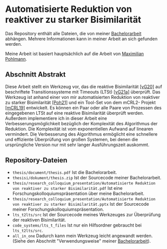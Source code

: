 # Automatisierte Reduktion von reaktiver zu starker Bisimilarität

Das Repository enthält alle Dateien, die von meiner [Bachelorarbeit](https://github.com/Mieneas/Automatisierte-Reduktion-von-reaktiver-zu-starker-Bisimilaritaet/blob/main/thesis/thesis.pdf) abhängen.
Mehrere Informationen kann in meiner Arbeit an sich gefunden werden.

Meine Arbeit ist basiert hauptsächlich auf die Arbeit von [Maximilian Pohlmann](https://maxpohlmann.github.io/Reducing-Reactive-to-Strong-Bisimilarity/thesis.pdf).

## Abschnitt Abstrakt

Diese Arbeit stellt ein Werkzeug vor, das die reaktive Bisimilarität [[vG20]](https://arxiv.org/abs/2008.11499) auf
beschriftete Transitionssysteme mit Timeouts (LTSt) [[vG21a]](https://doi.org/10.23638/LMCS-17(2:11)2021) überprüft.
Das Werkzeug ist anhand einer von mir automatisierten Reduktion von reaktiver zu starker Bisimilarität [[Poh21]](https://maxpohlmann.github.io/Reducing-Reactive-to-Strong-Bisimilarity/thesis.pdf) und ein Tool-Set von dem mCRL2-
Projekt [[mCRL19]](https://link.springer.com/book/10.1007/978-3-030-17465-1) entwickelt. Es können ein Paar oder alle Paare von Prozessen des eingegebenen LTSt
auf eine reaktive Bisimilarität überprüft werden. Außerdem implementiere ich in
dieser Arbeit eine Verbesserungsmöglichkeit bezüglich der Komplexität des Algorithmus der Reduktion. Die Komplexität ist vom exponentiellen Aufwand auf
linearen vermindert. Die Verbesserung des Algorithmus ermöglicht eine schnellere und effiziente Überprüfung von großen Systemen, bei denen die ursprüngliche
Version nur mit sehr langer Ausführungszeit auskommt.

## Repository-Dateien

- `thesis/document/thesis.pdf` Ist die Bachelorarbeit.
- `thesisi/dokument/thesis.zip` Ist der Sourcecode meiner Bachelorarbeit.
- `thesis/research_colloquium_presentation/Automatisierte Reduktion von reaktiver zu starker Bisimilarität.pdf` Ist eine Forschungskolloquiumspräsentation über meine Bachelorarbeit.
- `thesis/research_colloquium_presentation/Automatisierte Reduktion von reaktiver zu starker Bisimilarität.pptx` Ist der Sourcecode meiner Forschungskolloquiumspräsentation.
- `lts_t2lts/src` Ist der Sourcecode meines Werkzeuges zur Überprüfung der reaktiven Bisimilarität.
- `code_systems/lts_t_files` Ist nur ein Hilfsordner gebraucht bei `lts_t2lts/src`.
- `all_in_one` Dadurch kann mein Werkzeug leicht angewandt werden. (Siehe den Abschnitt "Verwendungsweise" meiner [Bachelorarbeit](https://github.com/Mieneas/Automatisierte-Reduktion-von-reaktiver-zu-starker-Bisimilaritaet/blob/main/thesis/document/thesis.pdf)).
